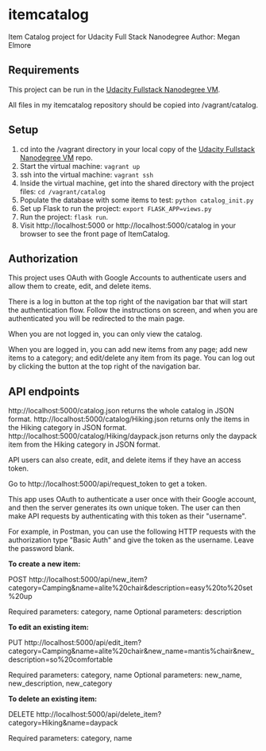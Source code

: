 # itemcatalog
Item Catalog project for Udacity Full Stack Nanodegree
Author: Megan Elmore

## Requirements

This project can be run in the [Udacity Fullstack Nanodegree VM](https://github.com/udacity/fullstack-nanodegree-vm).

All files in my itemcatalog repository should be copied into /vagrant/catalog.

## Setup

1. cd into the /vagrant directory in your local copy of the [Udacity Fullstack Nanodegree VM](https://github.com/udacity/fullstack-nanodegree-vm) repo.
2. Start the virtual machine: `vagrant up`
3. ssh into the virtual machine: `vagrant ssh`
4. Inside the virtual machine, get into the shared directory with the project files: `cd /vagrant/catalog`
5. Populate the database with some items to test: `python catalog_init.py`
6. Set up Flask to run the project: `export FLASK_APP=views.py`
7. Run the project: `flask run`.
8. Visit http://localhost:5000 or http://localhost:5000/catalog in your browser to see the front page of ItemCatalog.

## Authorization

This project uses OAuth with Google Accounts to authenticate users and allow them to create, edit, and delete items.

There is a log in button at the top right of the navigation bar that will start the authentication flow. Follow the instructions on screen, and when you are authenticated you will be redirected to the main page.

When you are not logged in, you can only view the catalog. 

When you are logged in, you can add new items from any page; add new items to a category; and edit/delete any item from its page. You can log out by clicking the button at the top right of the navigation bar.

## API endpoints
http://localhost:5000/catalog.json returns the whole catalog in JSON format.
http://localhost:5000/catalog/Hiking.json returns only the items in the Hiking category in JSON format.
http://localhost:5000/catalog/Hiking/daypack.json returns only the daypack item from the Hiking category in JSON format.

API users can also create, edit, and delete items if they have an access token.

Go to http://localhost:5000/api/request_token to get a token.

This app uses OAuth to authenticate a user once with their Google account, and then the server generates its own unique token. The user can then make API requests by authenticating with this token as their "username".

For example, in Postman, you can use the following HTTP requests with the authorization type "Basic Auth" and give the token as the username. Leave the password blank.

**To create a new item:**

POST http://localhost:5000/api/new_item?category=Camping&name=alite%20chair&description=easy%20to%20set%20up

Required parameters: category, name
Optional parameters: description

**To edit an existing item:**

PUT http://localhost:5000/api/edit_item?category=Camping&name=alite%20chair&new_name=mantis%chair&new_description=so%20comfortable

Required parameters: category, name
Optional parameters: new_name, new_description, new_category

**To delete an existing item:**

DELETE http://localhost:5000/api/delete_item?category=Hiking&name=daypack

Required parameters: category, name
